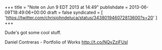 +++
title = "Note on Jun 9 EDT 2013 at 14:49"
publishdate = 2013-06-09T18:49:06+00:00
draft = false
syndicated = [ 'https://twitter.com/chrisjohndeluca/status/343801946072813600?s=20' ]
+++

Dude's got some cool stuff.

Daniel Contreras - Portfolio of Works http://t.co/NQyZzjFUsl
